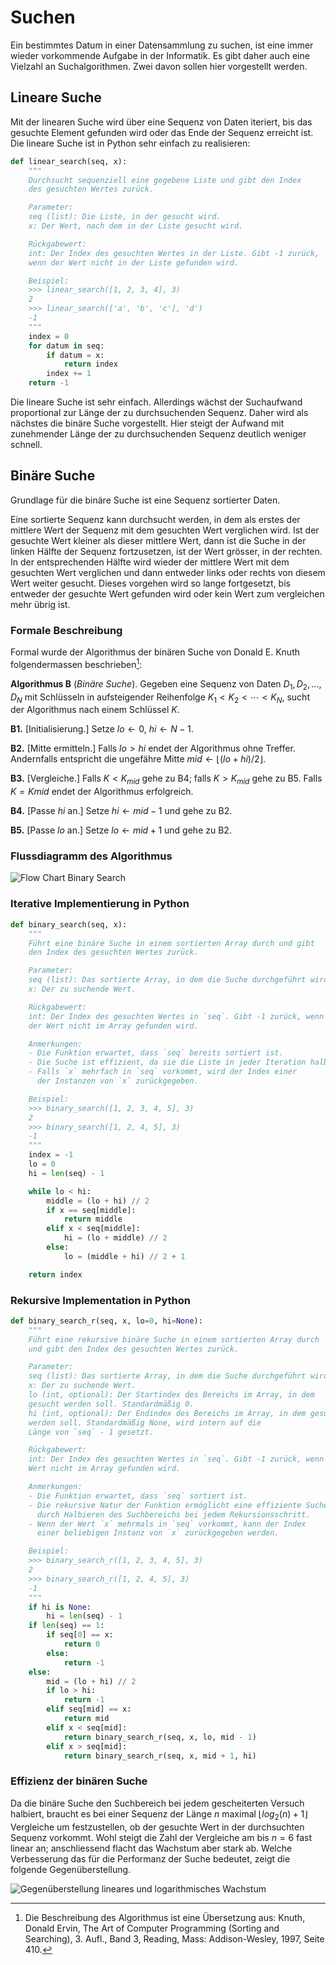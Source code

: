 # Suchen

Ein bestimmtes Datum in einer Datensammlung zu suchen, ist eine immer
wieder vorkommende Aufgabe in der Informatik. Es gibt daher auch eine
Vielzahl an Suchalgorithmen. Zwei davon sollen hier vorgestellt werden.

## Lineare Suche

Mit der linearen Suche wird über eine Sequenz von Daten iteriert, bis
das gesuchte Element gefunden wird oder das Ende der Sequenz erreicht
ist. Die lineare Suche ist in Python sehr einfach zu realisieren:

```Python
def linear_search(seq, x):
    """
    Durchsucht sequenziell eine gegebene Liste und gibt den Index
    des gesuchten Wertes zurück.

    Parameter:
    seq (list): Die Liste, in der gesucht wird.
    x: Der Wert, nach dem in der Liste gesucht wird.

    Rückgabewert:
    int: Der Index des gesuchten Wertes in der Liste. Gibt -1 zurück, 
    wenn der Wert nicht in der Liste gefunden wird.

    Beispiel:
    >>> linear_search([1, 2, 3, 4], 3)
    2
    >>> linear_search(['a', 'b', 'c'], 'd')
    -1
    """
    index = 0
    for datum in seq:
        if datum = x:
            return index
        index += 1
    return -1
```

Die lineare Suche ist sehr einfach. Allerdings wächst der Suchaufwand
proportional zur Länge der zu durchsuchenden Sequenz. Daher wird als
nächstes die binäre Suche vorgestellt. Hier steigt der Aufwand mit
zunehmender Länge der zu durchsuchenden Sequenz deutlich weniger
schnell. 

## Binäre Suche

Grundlage für die binäre Suche ist eine Sequenz sortierter Daten.

Eine sortierte Sequenz kann durchsucht werden, in dem als erstes der
mittlere Wert der Sequenz mit dem gesuchten Wert verglichen wird. Ist
der gesuchte Wert kleiner als dieser mittlere Wert, dann ist die Suche
in der linken Hälfte der Sequenz fortzusetzen, ist der Wert grösser, in
der rechten. In der entsprechenden Hälfte wird wieder der
mittlere Wert mit dem gesuchten Wert verglichen und dann entweder links
oder rechts von diesem Wert weiter gesucht. Dieses vorgehen wird so
lange fortgesetzt, bis entweder der gesuchte Wert gefunden wird oder
kein Wert zum vergleichen mehr übrig ist.

### Formale Beschreibung

Formal wurde der Algorithmus der binären Suche von Donald E. Knuth
folgendermassen beschrieben[^1]:

**Algorithmus B** (*Binäre Suche*). Gegeben eine Sequenz von
Daten $D_1, D_2, ..., D_N$ mit Schlüsseln in aufsteigender Reihenfolge
$K_1 < K_2 < \cdots < K_N$, sucht der Algorithmus nach einem Schlüssel
$K$. 

**B1.** [Initialisierung.] Setze $lo \leftarrow 0$, $hi \leftarrow N-1$.

**B2.** [Mitte ermitteln.] Falls $lo > hi$ endet der Algorithmus ohne
Treffer. Andernfalls entspricht die ungefähre Mitte $mid \leftarrow
\lfloor(lo + hi)/2\rfloor$.

**B3.** [Vergleiche.] Falls $K < K_{mid}$ gehe zu B4; falls $K> K_{mid}$
gehe zu B5. Falls $K=K{mid}$ endet der Algorithmus erfolgreich.

**B4.** [Passe $hi$ an.] Setze $hi \leftarrow mid - 1$ und gehe zu B2.

**B5.** [Passe $lo$ an.] Setze $lo \leftarrow mid + 1$ und gehe zu B2.

### Flussdiagramm des Algorithmus

![Flow Chart Binary Search](./images/binary_search_flow_chart.svg)

### Iterative Implementierung in Python

```Python
def binary_search(seq, x):
    """
    Führt eine binäre Suche in einem sortierten Array durch und gibt 
    den Index des gesuchten Wertes zurück. 

    Parameter:
    seq (list): Das sortierte Array, in dem die Suche durchgeführt wird.
    x: Der zu suchende Wert.

    Rückgabewert:
    int: Der Index des gesuchten Wertes in `seq`. Gibt -1 zurück, wenn 
    der Wert nicht im Array gefunden wird.

    Anmerkungen:
    - Die Funktion erwartet, dass `seq` bereits sortiert ist.
    - Die Suche ist effizient, da sie die Liste in jeder Iteration halbiert.
    - Falls `x` mehrfach in `seq` vorkommt, wird der Index einer 
      der Instanzen von `x` zurückgegeben.

    Beispiel:
    >>> binary_search([1, 2, 3, 4, 5], 3)
    2
    >>> binary_search([1, 2, 4, 5], 3)
    -1
    """
    index = -1
    lo = 0
    hi = len(seq) - 1

    while lo < hi:
        middle = (lo + hi) // 2
        if x == seq[middle]:
            return middle
        elif x < seq[middle]:
            hi = (lo + middle) // 2
        else:
            lo = (middle + hi) // 2 + 1

    return index

```

### Rekursive Implementation in Python

```Python
def binary_search_r(seq, x, lo=0, hi=None):
    """
    Führt eine rekursive binäre Suche in einem sortierten Array durch 
    und gibt den Index des gesuchten Wertes zurück.

    Parameter:
    seq (list): Das sortierte Array, in dem die Suche durchgeführt wird.
    x: Der zu suchende Wert.
    lo (int, optional): Der Startindex des Bereichs im Array, in dem 
    gesucht werden soll. Standardmäßig 0.
    hi (int, optional): Der Endindex des Bereichs im Array, in dem gesucht 
    werden soll. Standardmäßig None, wird intern auf die 
    Länge von `seq` - 1 gesetzt.

    Rückgabewert:
    int: Der Index des gesuchten Wertes in `seq`. Gibt -1 zurück, wenn der 
    Wert nicht im Array gefunden wird.

    Anmerkungen:
    - Die Funktion erwartet, dass `seq` sortiert ist.
    - Die rekursive Natur der Funktion ermöglicht eine effiziente Suche 
      durch Halbieren des Suchbereichs bei jedem Rekursionsschritt.
    - Wenn der Wert `x` mehrmals in `seq` vorkommt, kann der Index 
      einer beliebigen Instanz von `x` zurückgegeben werden.

    Beispiel:
    >>> binary_search_r([1, 2, 3, 4, 5], 3)
    2
    >>> binary_search_r([1, 2, 4, 5], 3)
    -1
    """
    if hi is None:
        hi = len(seq) - 1
    if len(seq) == 1:
        if seq[0] == x:
            return 0
        else:
            return -1
    else:
        mid = (lo + hi) // 2
        if lo > hi:
            return -1
        elif seq[mid] == x:
            return mid
        elif x < seq[mid]:
            return binary_search_r(seq, x, lo, mid - 1)
        elif x > seq[mid]:
            return binary_search_r(seq, x, mid + 1, hi)

```

### Effizienz der binären Suche

Da die binäre Suche den Suchbereich bei jedem gescheiterten Versuch
halbiert, braucht es bei einer Sequenz der Länge $n$ maximal $\lfloor
log_2(n) + 1 \rfloor$ Vergleiche 
um festzustellen, ob der gesuchte Wert in der durchsuchten Sequenz
vorkommt. Wohl steigt die Zahl der Vergleiche am bis $n=6$ fast linear
an; anschliessend flacht das Wachstum aber stark ab. Welche Verbesserung
das für die Performanz der Suche bedeutet, 
zeigt die folgende Gegenüberstellung.

![Gegenüberstellung lineares und logarithmisches Wachstum](./images/lin_log.svg)

[^1]: Die Beschreibung des Algorithmus ist eine Übersetzung aus: Knuth,
    Donald Ervin, The Art of Computer Programming (Sorting and
    Searching), 3. Aufl., Band 3, Reading, Mass: Addison-Wesley, 1997,
    Seite 410.
